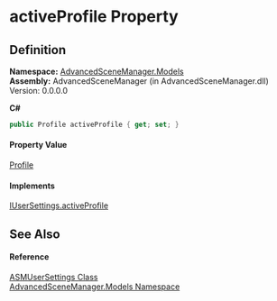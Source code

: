 # activeProfile Property




## Definition
**Namespace:** <a href="N_AdvancedSceneManager_Models.md">AdvancedSceneManager.Models</a>  
**Assembly:** AdvancedSceneManager (in AdvancedSceneManager.dll) Version: 0.0.0.0

**C#**
``` C#
public Profile activeProfile { get; set; }
```



#### Property Value
<a href="T_AdvancedSceneManager_Models_Profile.md">Profile</a>

#### Implements
<a href="P_AdvancedSceneManager_DependencyInjection_Editor_IUserSettings_activeProfile.md">IUserSettings.activeProfile</a>  


## See Also


#### Reference
<a href="T_AdvancedSceneManager_Models_ASMUserSettings.md">ASMUserSettings Class</a>  
<a href="N_AdvancedSceneManager_Models.md">AdvancedSceneManager.Models Namespace</a>  
